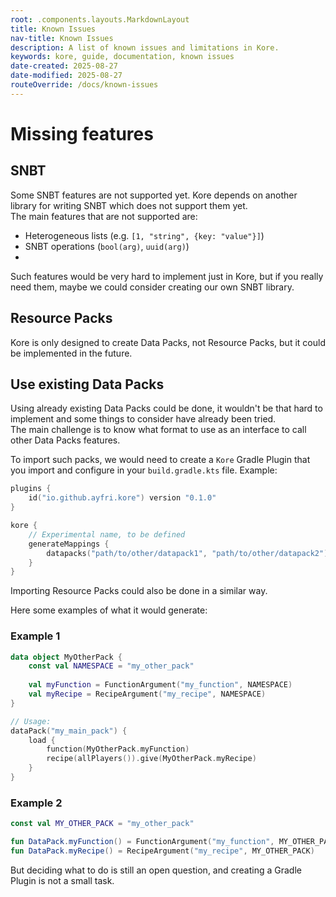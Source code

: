 ```yaml
---
root: .components.layouts.MarkdownLayout
title: Known Issues
nav-title: Known Issues
description: A list of known issues and limitations in Kore.
keywords: kore, guide, documentation, known issues
date-created: 2025-08-27
date-modified: 2025-08-27
routeOverride: /docs/known-issues
---
```

# Missing features

## SNBT

Some SNBT features are not supported yet. Kore depends on another library for writing SNBT which does not support them yet. <br>
The main features that are not supported are:
- Heterogeneous lists (e.g. `[1, "string", {key: "value"}]`)
- SNBT operations (`bool(arg)`, `uuid(arg)`)
- 
Such features would be very hard to implement just in Kore, but if you really need them, maybe we could consider creating our own SNBT library.

## Resource Packs

Kore is only designed to create Data Packs, not Resource Packs, but it could be implemented in the future.

## Use existing Data Packs

Using already existing Data Packs could be done, it wouldn't be that hard to implement and some things to consider have already been tried. <br>
The main challenge is to know what format to use as an interface to call other Data Packs features.

To import such packs, we would need to create a `Kore` Gradle Plugin that you import and configure in your `build.gradle.kts` file.
Example:
```kotlin
plugins {
	id("io.github.ayfri.kore") version "0.1.0"
}

kore {
	// Experimental name, to be defined
	generateMappings {
		datapacks("path/to/other/datapack1", "path/to/other/datapack2")
	}
}
```

Importing Resource Packs could also be done in a similar way.

Here some examples of what it would generate:

### Example 1

```kotlin
data object MyOtherPack {
	const val NAMESPACE = "my_other_pack"
	
	val myFunction = FunctionArgument("my_function", NAMESPACE)
	val myRecipe = RecipeArgument("my_recipe", NAMESPACE)
}

// Usage:
dataPack("my_main_pack") {
	load {
		function(MyOtherPack.myFunction)
		recipe(allPlayers()).give(MyOtherPack.myRecipe)
	}
}
```

### Example 2

```kotlin
const val MY_OTHER_PACK = "my_other_pack"

fun DataPack.myFunction() = FunctionArgument("my_function", MY_OTHER_PACK)
fun DataPack.myRecipe() = RecipeArgument("my_recipe", MY_OTHER_PACK)
```

But deciding what to do is still an open question, and creating a Gradle Plugin is not a small task.
